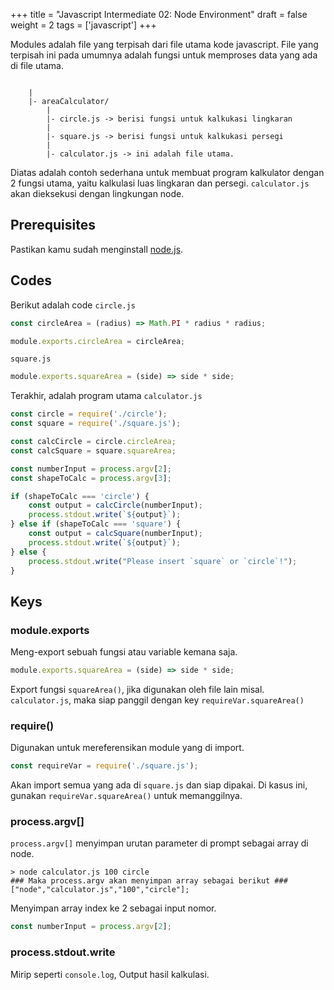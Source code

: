 +++
title = "Javascript Intermediate 02: Node Environment"
draft = false
weight = 2
tags = ['javascript']
+++

Modules adalah file yang terpisah dari file utama kode javascript. File yang terpisah ini pada umumnya adalah fungsi untuk memproses data yang ada di file utama.

```plain
    
    |
    |- areaCalculator/
        |
        |- circle.js -> berisi fungsi untuk kalkukasi lingkaran
        |
        |- square.js -> berisi fungsi untuk kalkukasi persegi
        |
        |- calculator.js -> ini adalah file utama.
```
Diatas adalah contoh sederhana untuk membuat program kalkulator dengan 2 fungsi utama, yaitu kalkulasi luas lingkaran dan persegi. `calculator.js` akan dieksekusi dengan lingkungan node.

## Prerequisites

Pastikan kamu sudah menginstall [node.js](https://nodejs.org/en/download/current).

## Codes

Berikut adalah code `circle.js`
```js
const circleArea = (radius) => Math.PI * radius * radius;

module.exports.circleArea = circleArea;
```
`square.js`
```js
module.exports.squareArea = (side) => side * side;
```
Terakhir, adalah program utama `calculator.js`
```js
const circle = require('./circle');
const square = require('./square.js');

const calcCircle = circle.circleArea;
const calcSquare = square.squareArea;

const numberInput = process.argv[2];
const shapeToCalc = process.argv[3];

if (shapeToCalc === 'circle') {
    const output = calcCircle(numberInput);
    process.stdout.write(`${output}`);
} else if (shapeToCalc === 'square') {
    const output = calcSquare(numberInput);
    process.stdout.write(`${output}`);
} else {
    process.stdout.write("Please insert `square` or `circle`!");
}
```

## Keys

### module.exports
Meng-export sebuah fungsi atau variable kemana saja.

```js
module.exports.squareArea = (side) => side * side;
```

Export fungsi `squareArea()`, jika digunakan oleh file lain misal. `calculator.js`, maka siap panggil dengan key `requireVar.squareArea()`

### require()
Digunakan untuk mereferensikan module yang di import.

```js
const requireVar = require('./square.js');
```

Akan import semua yang ada di `square.js` dan siap dipakai. Di kasus ini, gunakan `requireVar.squareArea()` untuk memanggilnya.

### process.argv[]

`process.argv[]` menyimpan urutan parameter di prompt sebagai array di node.

```plain
> node calculator.js 100 circle
### Maka process.argv akan menyimpan array sebagai berikut ###
["node","calculator.js","100","circle"];
```

Menyimpan array index ke 2 sebagai input nomor.
```js
const numberInput = process.argv[2];
```

### process.stdout.write

Mirip seperti `console.log`, Output hasil kalkulasi.